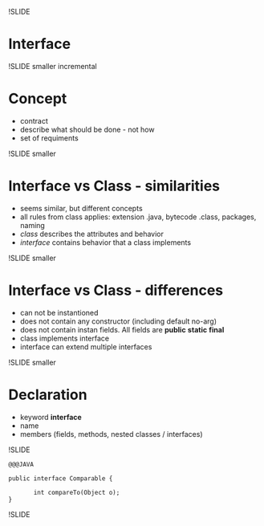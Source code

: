 !SLIDE 

# Interface #

!SLIDE smaller incremental

# Concept #

* contract
* describe what should be done - not how
* set of requiments


!SLIDE smaller 

# Interface vs Class - similarities #

* seems similar, but different concepts
* all rules from class applies: extension .java, bytecode .class, packages, naming
* _class_ describes the attributes and behavior
* _interface_ contains behavior that a class implements

!SLIDE smaller

# Interface vs Class - differences #

* can not be instantioned
* does not contain any constructor (including default no-arg)
* does not contain instan fields. All fields are __public__ __static__ __final__
* class implements interface
* interface can extend multiple interfaces

!SLIDE smaller 


# Declaration #

* keyword __interface__
* name 
* members (fields, methods, nested classes / interfaces)

!SLIDE

	@@@JAVA
	
	public interface Comparable {
	       
	       int compareTo(Object o);
	}

!SLIDE 

# 
